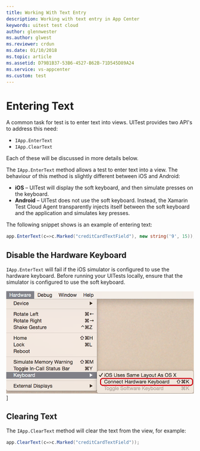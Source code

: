 ```yaml
---
title: Working With Text Entry
description: Working with text entry in App Center
keywords: uitest test cloud
author: glennwester
ms.author: glwest
ms.reviewer: crdun
ms.date: 01/10/2018
ms.topic: article
ms.assetid: D79B1B37-53B6-4527-B62B-71D545D89A24
ms.service: vs-appcenter
ms.custom: test
---
```


# Entering Text

A common task for test is to enter text into views. UITest provides two API's to address this need:

* `IApp.EnterText`
* `IApp.ClearText`

Each of these will be discussed in more details below.

The `IApp.EnterText` method allows a test to enter text into a view. The behaviour of this method is slightly different between iOS and Android:

* **iOS** &ndash; UITest will display the soft keyboard, and then simulate presses on the keyboard.
* **Android** &ndash; UITest does not use the soft keyboard. Instead, the Xamarin Test Cloud Agent transparently injects itself between the soft keyboard and the application and simulates key presses. 

The following snippet shows is an example of entering text:

```csharp
app.EnterText(c=>c.Marked("creditCardTextField"), new string('9', 15));
```

## Disable the Hardware Keyboard

`IApp.EnterText` will fail if the iOS simulator is configured to use the hardware keyboard. Before running your UITests locally, ensure that the simulator is configured to use the soft keyboard.

![Screenshot of the Keyboard menu in the iOS Simulator](./images/working-with-entering-text-01-sml.png)]

## Clearing Text

The `IApp.ClearText` method will clear the text from the view, for example:

```csharp
app.ClearText(c=>c.Marked("creditCardTextField"));
```
